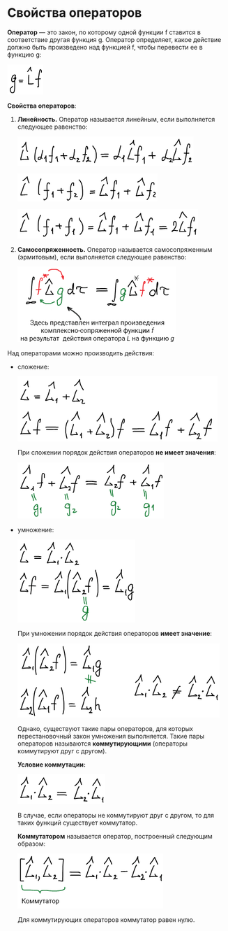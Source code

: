 # Свойства операторов

**Оператор** — это закон, по которому одной функции f ставится в соответствие другая функция g. Оператор определяет, какое действие должно быть произведено над функцией f, чтобы перевести ее в функцию g:

![](../images/kvh/svojstva-operatorov/svoistva_clip_image001.png)

**Свойства операторов**:

1. **Линейность.** Оператор называется линейным, если выполняется следующее равенство:

    ![](../images/kvh/svojstva-operatorov/svoistva_clip_image001_0000.png)

    ![](../images/kvh/svojstva-operatorov/svoistva_clip_image001_0001.png)

    ![](../images/kvh/svojstva-operatorov/svoistva_clip_image001_0002.png)

2. **Самосопряженность.** Оператор называется самосопряженным (эрмитовым), если выполняется следующее равенство:

    ![Свойства операторов: самосопряженность](../images/kvh/svojstva-operatorov/svoistva_clip_image001_0003.png)


Над операторами можно производить действия:

* сложение:

    ![](../images/kvh/svojstva-operatorov/svoistva_clip_image001_0004.png)

    При сложении порядок действия операторов **не имеет значения**:

    ![](../images/kvh/svojstva-operatorov/svoistva_clip_image001_0006.png)

* умножение:

    ![](../images/kvh/svojstva-operatorov/svoistva_clip_image001_0007.png)

    При умножении порядок действия операторов **имеет значение**:

    ![](../images/kvh/svojstva-operatorov/svoistva_clip_image001_0009.png)

    Однако, существуют такие пары операторов, для которых перестановочный закон умножения выполняется. Такие пары операторов называются **коммутирующими** (операторы коммутируют друг с другом).

    **Условие коммутации:**

    ![](../images/kvh/svojstva-operatorov/svoistva_clip_image001_0010.png)

    В случае, если операторы не коммутируют друг с другом, то для таких функций существует коммутатор.

    **Коммутатором** называется оператор, построенный следующим образом:

    ![](../images/kvh/svojstva-operatorov/svoistva_clip_image001_0011.png)

    Для коммутирующих операторов коммутатор равен нулю.


